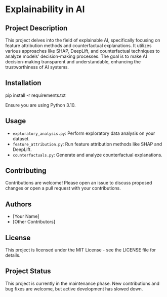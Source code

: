 # Explainability in AI

## Project Description
This project delves into the field of explainable AI, specifically focusing on feature attribution methods and counterfactual explanations. It utilizes various approaches like SHAP, DeepLift, and counterfactual techniques to analyze models' decision-making processes. The goal is to make AI decision-making transparent and understandable, enhancing the trustworthiness of AI systems.

## Installation
pip install -r requirements.txt

Ensure you are using Python 3.10.

## Usage
- `exploratory_analysis.py`: Perform exploratory data analysis on your dataset.
- `feature_attribution.py`: Run feature attribution methods like SHAP and DeepLift.
- `counterfactuals.py`: Generate and analyze counterfactual explanations.

## Contributing
Contributions are welcome! Please open an issue to discuss proposed changes or open a pull request with your contributions.

## Authors
- [Your Name]
- [Other Contributors]

## License
This project is licensed under the MIT License - see the LICENSE file for details.

## Project Status
This project is currently in the maintenance phase. New contributions and bug fixes are welcome, but active development has slowed down.
